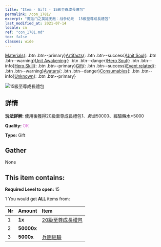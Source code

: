 ```yaml
---
title: "Item - Gift - 15級至尊成長禮包"
permalink: /con_1781/
excerpt: "魔法门之英雄无敌：战争纪元  15級至尊成長禮包"
last_modified_at: 2021-07-14
locale: cn
ref: "con_1781.md"
toc: false
classes: wide
---
```

 [Materials](/ItemsCN/){: .btn .btn--primary}[Artifacts](/ItemsCN/Artifacts/){: .btn .btn--success}[Unit Soul](/ItemsCN/UnitSoul/){: .btn .btn--warning}[Unit Awakening](/ItemsCN/UnitAwakening/){: .btn .btn--danger}[Hero Soul](/ItemsCN/HeroSoul/){: .btn .btn--info}[Hero Skill](/ItemsCN/HeroSkill/){: .btn .btn--primary}[Gift](/ItemsCN/Gift/){: .btn .btn--success}[Event related](/ItemsCN/Events/){: .btn .btn--warning}[Avatars](/ItemsCN/Avatars/){: .btn .btn--danger}[Consumables](/ItemsCN/Consumables/){: .btn .btn--info}[Unknown](/ItemsCN/Unknown/){: .btn .btn--primary}

 ![15級至尊成長禮包](/images/t/i_907221.png)

## 詳情
 **玩法詳解:** 使用後獲得20級至尊成長禮包*1、黃金*50000、經驗藥水*5000

 **Quality:** <span style="color: #DA70D6">OK</span>

 **Type:** Gift

## Gather

  None

## This item contains:

 **Required Level to open:** 15

 1 You would get **ALL** items  from:

  | Nr | Amount |     Item    |
  |:---|:-------|:------------|
  | 1 |  **1x** | [20級至尊成長禮包](/cn/Items/con_1782/) |  | 
  | 2 |  **50000x** | <i class="fas fa-coins"/> |  | 
  | 3 |  **5000x** | [兵團經驗](/cn/Items/con_902/) |  | 
